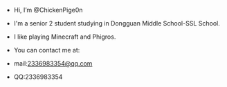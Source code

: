 - Hi, I’m @ChickenPige0n

- I'm a senior 2 student studying in Dongguan Middle School-SSL School.

- I like playing Minecraft and Phigros.
- You can contact me at:
- mail:2336983354@qq.com
- QQ:2336983354
